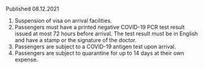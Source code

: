 Published 08.12.2021
1. Suspension of visa on arrival facilities.
2. Passengers must have a printed negative COVID-19 PCR test result issued at most 72 hours before arrival. The test result must be in English and have a stamp or the signature of the doctor.
3. Passengers are subject to a COVID-19 antigen test upon arrival.
4. Passengers are subject to quarantine for up to 14 days at their own expense.